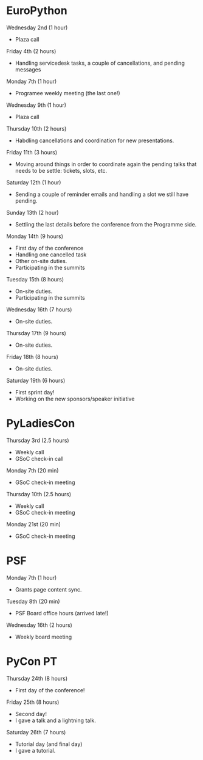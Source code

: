 # EuroPython

Wednesday 2nd (1 hour)

* Plaza call

Friday 4th (2 hours)

* Handling servicedesk tasks, a couple of cancellations, and pending messages

Monday 7th (1 hour)

* Programee weekly meeting (the last one!)

Wednesday 9th (1 hour)

* Plaza call

Thursday 10th (2 hours)

* Habdling cancellations and coordination for new presentations.

Friday 11th (3 hours)

* Moving around things in order to coordinate again the pending talks
  that needs to be settle: tickets, slots, etc.

Saturday 12th (1 hour)

* Sending a couple of reminder emails and handling a slot we still have
    pending.

Sunday 13th (2 hour)

* Settling the last details before the conference from the Programme side.

Monday 14th (9 hours)

* First day of the conference
* Handling one cancelled task
* Other on-site duties.
* Participating in the summits

Tuesday 15th (8 hours)

* On-site duties.
* Participating in the summits

Wednesday 16th (7 hours)

* On-site duties.

Thursday 17th (9 hours)

* On-site duties.

Friday 18th (8 hours)

* On-site duties.

Saturday 19th (6 hours)

* First sprint day!
* Working on the new sponsors/speaker initiative

# PyLadiesCon

Thursday 3rd (2.5 hours)

* Weekly call
* GSoC check-in call

Monday 7th (20 min)

* GSoC check-in meeting

Thursday 10th (2.5 hours)

* Weekly call
* GSoC check-in meeting

Monday 21st (20 min)

* GSoC check-in meeting

# PSF

Monday 7th (1 hour)

* Grants page content sync.

Tuesday 8th (20 min)

* PSF Board office hours (arrived late!)

Wednesday 16th (2 hours)

* Weekly board meeting

# PyCon PT

Thursday 24th (8 hours)

* First day of the conference!

Friday 25th (8 hours)

* Second day!
* I gave a talk and a lightning talk.

Saturday 26th (7 hours)

* Tutorial day (and final day)
* I gave a tutorial.
